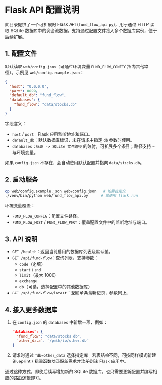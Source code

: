 # Flask API 配置说明

此目录提供了一个可扩展的 Flask API (`fund_flow_api.py`)，用于通过 HTTP 读取 SQLite 数据库中的资金流数据。支持通过配置文件接入多个数据库实例，便于后续扩展。

## 1. 配置文件

默认读取 `web/config.json`（可通过环境变量 `FUND_FLOW_CONFIG` 指向其他路径）。示例见 `web/config.example.json`：

```json
{
  "host": "0.0.0.0",
  "port": 8800,
  "default_db": "fund_flow",
  "databases": {
    "fund_flow": "data/stocks.db"
  }
}
```

字段含义：
- `host` / `port`：Flask 应用监听地址和端口。
- `default_db`：默认数据库标识，未在请求中指定 `db` 参数时使用。
- `databases`：`标识 -> SQLite 文件路径` 的映射，可扩展多个条目；路径支持 `~` 与环境变量。

如果 `config.json` 不存在，会自动使用默认配置并指向 `data/stocks.db`。

## 2. 启动服务

```bash
cp web/config.example.json web/config.json   # 如需自定义
./venv/bin/python web/fund_flow_api.py      # 或使用 flask run
```

环境变量覆盖：
- `FUND_FLOW_CONFIG`：配置文件路径。
- `FUND_FLOW_HOST` / `FUND_FLOW_PORT`：覆盖配置文件中的监听地址与端口。

## 3. API 说明

- `GET /health`：返回当前启用的数据库列表及默认值。
- `GET /api/fund-flow`：查询列表，支持参数：
  - `code`（必填）
  - `start` / `end`
  - `limit`（最大 1000）
  - `exchange`
  - `db`（可选，选择配置中的其他数据库）
- `GET /api/fund-flow/latest`：返回单条最新记录，参数同上。

## 4. 接入更多数据库

1. 在 `config.json` 的 `databases` 中新增一项，例如：
   ```json
   "databases": {
     "fund_flow": "data/stocks.db",
     "other_data": "/path/to/other.db"
   }
   ```
2. 请求时通过 `?db=other_data` 选择指定库；若表结构不同，可按同样模式新建 Blueprint / 视图函数以匹配新需求并注册到该 Flask 应用中。

通过这种方式，即使后续再增加新的 SQLite 数据库，也只需要更新配置并编写相应的路由逻辑即可。
